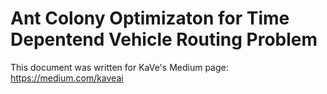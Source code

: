 # Ant Colony Optimizaton for Time Depentend Vehicle Routing Problem

This document was written for KaVe's Medium page: https://medium.com/kaveai

